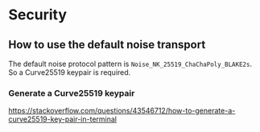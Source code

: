 # Security

## How to use the default noise transport

The default noise protocol pattern is `Noise_NK_25519_ChaChaPoly_BLAKE2s`. So a Curve25519 keypair is required.

### Generate a Curve25519 keypair
https://stackoverflow.com/questions/43546712/how-to-generate-a-curve25519-key-pair-in-terminal
